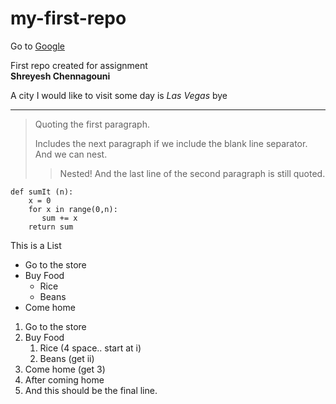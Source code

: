 # my-first-repo

Go to [Google](https://www.google.com)

First repo created for assignment <br>
__Shreyesh Chennagouni__

A city I would like to visit some day is *Las Vegas*
bye

---

> Quoting the first paragraph.
>
>Includes the next paragraph if we include
the blank line separator.
And we can nest.
>> Nested!
And the last line of the second paragraph
is still quoted.

~~~
def sumIt (n):
    x = 0
    for x in range(0,n):
       sum += x
    return sum
~~~
This is a List
* Go to the store
* Buy Food
  * Rice
  * Beans
* Come home

1. Go to the store
2. Buy Food
   1. Rice (4 space.. start at i)
   6. Beans (get ii)
1. Come home (get 3)
2. After coming home
3. And this should be the final line.
